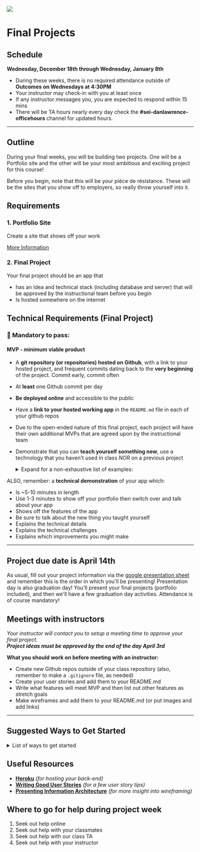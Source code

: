 ![](/ga_cog.png)

# Final Projects

## Schedule

**Wednesday, December 18th through Wednesday, January 8th**

- During these weeks, there is no required attendance outside of **Outcomes on Wednesdays at 4:30PM**
- Your instructor may check-in with you at least once
- If any instructor messages you, you are expected to respond within 15 mins
- There will be TA hours nearly every day check the **#sei-danlawrence-officehours** channel for updated hours.

<hr>

## Outline

During your final weeks, you will be building two projects. One will be a Portfolio site and the other will be your most ambitious and exciting project for this course!

Before you begin, note that this will be your pièce de résistance. These will be the sites that you show off to employers, so really throw yourself into it.

## Requirements

### 1. Portfolio Site

Create a site that shows off your work

[More Information](https://git.generalassemb.ly/Software-Engineering-Immersive-Remote/SEIR-Waverider/tree/master/projects/portfolio)

### 2. Final Project

Your final project should be an app that

- has an idea and technical stack (including database and server) that will be approved by the instructional team before you begin
- Is hosted somewhere on the internet

## Technical Requirements (Final Project)
### &#x1F534; Mandatory to pass:
#### MVP - minimum viable product

* A **git repository (or repositories) hosted on Github**, with a link to your hosted project,  and frequent commits dating back to the **very beginning** of the project. Commit early, commit often
* At **least** one Github commit per day
* **Be deployed online** and accessible to the public
* Have a **link to your hosted working app** in the `README.md` file in  each of your github repos
* Due to the open-ended nature of this final project, each project will have their own additional MVPs that are agreed upon by the instructional team
* Demonstrate that you can **teach yourself something new**, use a technology that you haven't used in class _NOR_ on a previous project
    <details><summary>Expand for a non-exhaustive list of examples:</summary>

        - 3rd party api
        - CSS - new framework
        - CSS - no framework but use CSS-grid
        - Rails

        - React - integrate Redux
        - React - integrate React Router
        - React UI library: Material-UI, React BootStrap etc.
        - React Enzyme testing library
        - React - use axios instead of fetch
        - Node/Express - use a new npm package

        New Stack:
        - Rails - use Angular 1.6 for front end
        - MERN stack : MongoDB, Express, React, Node
        - NERDS stack: Node, Express, React, Database SQL
        - PHP/Laravel
        - Python/Django

        Module Bundlers:
        - Webpack - non-rails app
        - Webpacker - for rails app with react
        - Gulp

        Other Front Ends:
        - React Native
        - Ionic
        - Vue
        - Angular 5.0

        Authorization:
        - Authorization using JWT (JSON Web Tokens)

        Other Hosting:
        - Host on Digital Ocean
        - Host on AWS

        - Other Libraries:
        - Lodash
        - Google Maps
        - Moment.js
        - jQuery UI
        - Chart.js
        - D3

        Other Databases
        - Firebase
        - Redis
    </details>

ALSO, remember: a **technical demonstration** of your app which:

* Is ~5-10 minutes in length
* Use 1-3 minutes to show off your portfolio then switch over and talk about your app
* Shows off the features of the app
* Be sure to talk about the new thing you taught yourself
* Explains the technical details
* Explains the technical challenges
* Explains which improvements you might make

<hr>

## Project due date is April 14th

As usual, fill out your project information via the [google presentation sheet](#) and remember this is the order in which you'll be presenting! Presentation day is also graduation day! You'll present your final projects (portfolio included), and then we'll have a few graduation day activities. Attendance is of course mandatory!

## Meetings with instructors
_Your instructor will contact you to setup a meeting time to approve your final project.  
**Project ideas must be approved by the end of the day April 3rd**_

**What you should work on before meeting with an instructor:**

- Create new Github repos outside of your class repository (also, remember to make a `.gitignore` file, as needed)
- Create your user stories and add them to your README.md
- Write what features will meet MVP and then list out other features as stretch goals
- Make wireframes and add them to your README.md (or put images and add links)

---

  ## Suggested Ways to Get Started

  <details><summary>List of ways to get started</summary>

  * **Wireframe** Make a drawing of what your app will look like on each page of your application (what does it look like as soon as you log on to the site? What does it look like once a user logs in, etc.).

  <br>

  * **Break the project down into different components** (data, presentation, views, style, DOM manipulation) and brainstorm each component individually.

  <br>

  * Create your **user stories**

  <br>

  * Create a **Trello board** and break down the user stories into cards

  <br>

  * **Use your Development Tools** (console.log, inspector, alert statements, etc) to debug and solve problems

  <br>

  * Work through the lessons in class for help and inspiration! Think about adding relevant code to your application each day - you are given 5 days so that you can work on it in small chunks, COMMIT OFTEN. We will be looking at your commit dates and comments are part of your scoring.

  <br>

  * **Commit early, commit often.** Don’t be afraid to break something because you can always go back in time to a previous version. Commit every time you get a new feature working!

  <br>

  * **Consult documentation resources** (MDN, jQuery, etc.) at home to better understand what you’ll be getting into.

  <br>

  * **Don’t be afraid to write code that you know you will have to remove later.** Create temporary elements (buttons, links, etc) that trigger events if real data is not available. For example, if you’re trying to figure out how to change some text when the game is over but you haven’t solved the win/lose game logic, you can create a button to simulate that until then.

  </details>

## Useful Resources

* **[Heroku](http://www.heroku.com)** _(for hosting your back-end)_
* **[Writing Good User Stories](https://www.romanpichler.com/blog/10-tips-writing-good-user-stories/)** _(for a few user story tips)_
* **[Presenting Information Architecture](http://webstyleguide.com/wsg3/3-information-architecture/4-presenting-information.html)** _(for more insight into wireframing)_

## Where to go for help during project week

1. Seek out help online
2. Seek out help with your classmates
3. Seek out help with our class TA
4. Seek out help with your instructor
